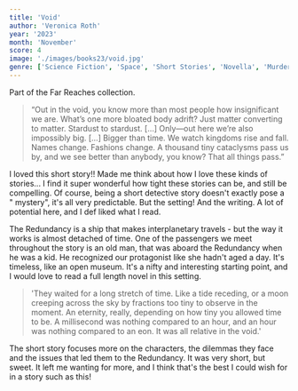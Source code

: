 ```yaml
---
title: 'Void'
author: 'Veronica Roth'
year: '2023'
month: 'November'
score: 4
image: './images/books23/void.jpg'
genre: ['Science Fiction', 'Space', 'Short Stories', 'Novella', 'Murder Mystery']
---
```


Part of the Far Reaches collection.

> “Out in the void, you know more than most people how insignificant we are. What’s one more bloated body adrift? Just
> matter converting to matter. Stardust to stardust. […] Only—out here we’re also impossibly big. […] Bigger than time.
> We watch kingdoms rise and fall. Names change. Fashions change. A thousand tiny cataclysms pass us by, and we see
> better
> than anybody, you know? That all things pass.”

I loved this short story!! Made me think about how I love these kinds of stories... I find it super wonderful how tight
these stories can be, and still be compelling. Of course, being a short detective story doesn't exactly pose a "
mystery", it's all very predictable. But the setting! And the writing. A lot of potential here, and I def liked what I
read.

The Redundancy is a ship that makes interplanetary travels - but the way it works is almost detached of time. One of
the passengers we meet throughout the story is an old man, that was aboard the Redundancy when he was a kid. He
recognized our protagonist like she hadn't aged a day. It's timeless, like an open museum. It's a nifty and interesting
starting point, and I would love to read a full length novel in this setting.

> 'They waited for a long stretch of time. Like a tide receding, or a moon creeping across the sky by fractions too tiny
> to observe in the moment. An eternity, really, depending on how tiny you allowed time to be. A millisecond was nothing
> compared to an hour, and
> an hour was nothing compared to an eon. It was all relative in the void.'

The short story focuses more on the characters, the dilemmas they face and the issues that led them to the Redundancy.
It was very short, but sweet. It left me wanting for more, and I think that's the best I could wish for in a story such
as this!
